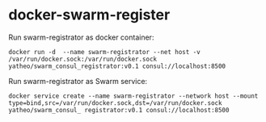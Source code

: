 # docker-swarm-register

Run swarm-registrator as docker container:

`docker run -d  --name swarm-registrator --net host -v /var/run/docker.sock:/var/run/docker.sock yatheo/swarm_consul_registrator:v0.1 consul://localhost:8500`

Run swarm-registrator as Swarm service:

`docker service create --name swarm-registrator --network host --mount type=bind,src=/var/run/docker.sock,dst=/var/run/docker.sock yatheo/swarm_consul_
registrator:v0.1 consul://localhost:8500`
